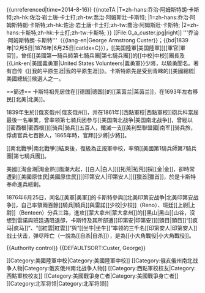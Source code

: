 {{unreferenced|time=2014-8-16}}
{{noteTA
|T=zh-hans:乔治·阿姆斯特朗·卡斯特;zh-hk:佐治·岩士唐·卡士打;zh-tw:喬治·阿姆斯壯·卡斯特;
|1=zh-hans:乔治·阿姆斯特朗·卡斯特;zh-hk:佐治·岩士唐·卡士打;zh-tw:喬治·阿姆斯壯·卡斯特;
|2=zh-hans:卡斯特;zh-hk:卡士打;zh-tw:卡斯特;
}}
[[File:G_a_custer.jpg|right]]
'''乔治·阿姆斯特朗·卡斯特'''（{{lang-en|George Armstrong Custer}}；{{bd|1839年|12月5日|1876年|6月25日|catIdx=C}}），[[美国陸軍|美国陸軍]][[軍官|軍官]]，曾任[[美國第一騎兵師第七騎兵團|第七騎兵團]]的[[中校|中校]]團長及{{Link-en|美國義勇軍|United States Volunteers|義勇軍}}少將，以驍勇聞名。著有自传《[[我的平原生涯|我的平原生涯]]》。卡斯特原先是受到青睞的[[美國總統|美國總統]]候選人之一。

==簡述==
卡斯特祖先居住在[[德国|德国]]的[[莱茵兰|莱茵兰]]，在1693年左右移民[[北美|北美]]。

1839年生於[[俄亥俄州|俄亥俄州]]，并在1861年[[西點軍校|西點軍校]]砲兵科當屆最後一名畢業，曾率领第七骑兵团参与[[美国南北战争|美国南北战争]]，曾經以[[密西根|密西根]][[骑兵|骑兵]]五百人，殲滅一支[[美利堅聯盟國|南军]]骑兵旅，俘虏官兵七百餘人，1865年時，官拜[[少將|少將]]。

[[南北戰爭|南北戰爭]]結束後，復級為正規軍中校，率領[[美國第1騎兵師第7騎兵團|第七騎兵團]]。

美國[[淘金潮|淘金熱]]風潮大起，[[白人|白人]][[拓荒|拓荒]]採[[金|金]]，卻時常遭到[[美國原住民|美國原住民]][[印第安人|印第安人]][[獵首|獵首]]，於是卡斯特奉命進兵綏剿。

1876年6月25日，闻名[[美軍|美軍]]的卡斯特參與[[北美印第安战争|北美印第安战争]]，自己率領兩百餘[[騎兵|騎兵]]與雷諾[[少校|少校]]（Reno）、班廷[[上尉|上尉]]（Benteen）分兵三路，進攻[[蒙大拿州|蒙大拿州]]的[[黑山|黑山]]山谷，沒想到雷諾與班廷遇阻退卻，卡斯特及其所部遭[[印第安|印第安]][[頭目|頭目]]“[[疯马|疯马]]”、“[[紅雲|紅雲]]”與“[[坐牛|坐牛]]”率领的三千名[[印第安人|印第安人]]战士伏击，弹尽阵亡（一說為[[自杀|自杀]]），是為[[小大角戰役|小大角戰役]]。


{{Authority control}}
{{DEFAULTSORT:Custer, George}}

[[Category:美國陸軍中校|Category:美國陸軍中校]]
[[Category:俄亥俄州南北战争人物|Category:俄亥俄州南北战争人物]]
[[Category:西點軍校校友|Category:西點軍校校友]]
[[Category:美國戰爭身亡者|Category:美國戰爭身亡者]]
[[Category:北军将领|Category:北军将领]]